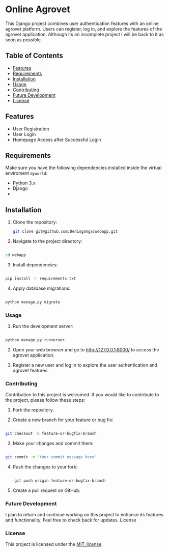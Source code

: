 # Online Agrovet

This Django project combines user authentication features with an online agrovet platform. Users can register, log in, and explore the features of the agrovet application.
Although its an incomplete project i will be back to it as soon as possible.

## Table of Contents

- [Features](#features)
- [Requirements](#requirements)
- [Installation](#installation)
- [Usage](#usage)
- [Contributing](#contributing)
- [Future Development](#future-development)
- [License](#license)

## Features

- User Registration
- User Login
- Homepage Access after Successful Login

## Requirements

Make sure you have the following dependencies installed inside the virtual enviroment `myworld`:

- Python 3.x
- Django
- 

## Installation

1. Clone the repository:

   ```bash
   git clone git@github.com:Denisganga/webapp.git
   ```
2. Navigate to the project directory:

```bash

cd webapp
```

3. Install dependencies:

```bash

pip install -r requirements.txt
```
4. Apply database migrations:

```bash

python manage.py migrate
```
### Usage

1.  Run the development server:

   ```bash

python manage.py runserver
```
2. Open your web browser and go to http://127.0.0.1:8000/ to access the agrovet application.

3. Register a new user and log in to explore the user authentication and agrovet features.

### Contributing

Contribution to this project is welcomed. If you would like to contribute to the project, please follow these steps:

1. Fork the repository.

2. Create a new branch for your feature or bug fix:

```bash

git checkout -b feature-or-bugfix-branch
```

3. Make your changes and commit them:

 ```bash

git commit -m "Your commit message here"
```

4. Push the changes to your fork:

```bash

    git push origin feature-or-bugfix-branch
```

5. Create a pull request on GitHub.

### Future Development

I plan to return and continue working on this project to enhance its features and functionality. Feel free to check back for updates.
License

### License

This project is licensed under the [MIT_license](MIT_license).
